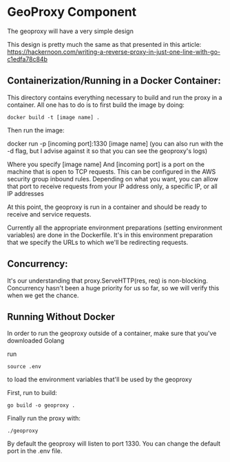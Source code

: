 # GeoProxy Component
The geoproxy will have a very simple design

This design is pretty much the same as that presented in this article:
https://hackernoon.com/writing-a-reverse-proxy-in-just-one-line-with-go-c1edfa78c84b

## Containerization/Running in a Docker Container:
This directory contains everything necessary to build and run the proxy in a container. All one has to do is to first build the image by doing:

```
docker build -t [image name] .
```

Then run the image:

docker run -p [incoming port]:1330 [image name]
(you can also run with the -d flag, but I advise against it so that you can see the geoproxy's logs)

Where you specify [image name]
And [incoming port] is a port on the machine that is open to TCP requests. This can be configured in the AWS security group inbound rules. Depending on what you want, you can allow that port to receive requests from your IP address only, a specific IP, or all IP addresses

At this point, the geoproxy is run in a container and should be ready to receive and service requests. 

Currently all the appropriate environment preparations (setting environment variables) are done in the Dockerfile. It's in this environment preparation that we specify the URLs to which we'll be redirecting requests. 

## Concurrency:
It's our understanding that proxy.ServeHTTP(res, req) is non-blocking. 
Concurrency hasn't been a huge priority for us so far, so we will verify this when we get the chance. 

## Running Without Docker
In order to run the geoproxy outside of a container, make sure that you've downloaded Golang

run 
```
source .env
```
to load the environment variables that'll be used by the geoproxy

First, run to build:
```
go build -o geoproxy .
```

Finally run the proxy with:
```
./geoproxy
```

By default the geoproxy will listen to port 1330. You can change the default port in the .env file. 
